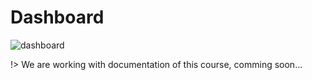 # Dashboard

![dashboard](http://modulr.io/img/modules/dashboard.png)

!> We are working with documentation of this course, comming soon...
